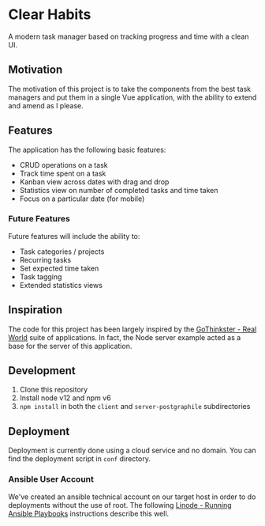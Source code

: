 # Clear Habits

A modern task manager based on tracking progress and time with a clean UI.

## Motivation

The motivation of this project is to take the components from the best task managers and put them in a single Vue application, with the ability to extend and amend as I please.

## Features

The application has the following basic features:

- CRUD operations on a task
- Track time spent on a task
- Kanban view across dates with drag and drop
- Statistics view on number of completed tasks and time taken
- Focus on a particular date (for mobile)

### Future Features

Future features will include the ability to:

- Task categories / projects
- Recurring tasks
- Set expected time taken
- Task tagging
- Extended statistics views

## Inspiration

The code for this project has been largely inspired by the [GoThinkster - Real World](https://github.com/gothinkster/realworld) suite of applications. In fact, the Node server example acted as a base for the server of this application.

## Development

1. Clone this repository
2. Install node v12 and npm v6
3. `npm install` in both the `client` and `server-postgraphile` subdirectories

## Deployment

Deployment is currently done using a cloud service and no domain. You can find the deployment script in `conf` directory.

### Ansible User Account

We've created an ansible technical account on our target host in order to do deployments without the use of root. The following [Linode - Running Ansible Playbooks](https://www.linode.com/docs/applications/configuration-management/running-ansible-playbooks/) instructions describe this well.
